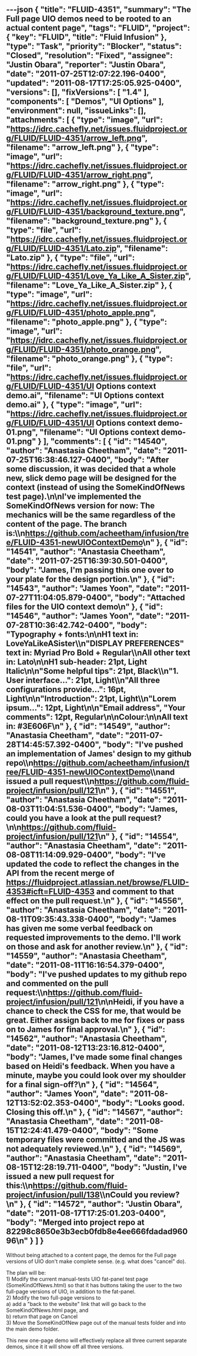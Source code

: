 ---json
{
  "title": "FLUID-4351",
  "summary": "The Full page UIO demos need to be rooted to an actual content page",
  "tags": "FLUID",
  "project": {
    "key": "FLUID",
    "title": "Fluid Infusion"
  },
  "type": "Task",
  "priority": "Blocker",
  "status": "Closed",
  "resolution": "Fixed",
  "assignee": "Justin Obara",
  "reporter": "Justin Obara",
  "date": "2011-07-25T12:07:22.196-0400",
  "updated": "2011-08-17T17:25:05.925-0400",
  "versions": [],
  "fixVersions": [
    "1.4"
  ],
  "components": [
    "Demos",
    "UI Options"
  ],
  "environment": null,
  "issueLinks": [],
  "attachments": [
    {
      "type": "image",
      "url": "https://idrc.cachefly.net/issues.fluidproject.org/FLUID/FLUID-4351/arrow_left.png",
      "filename": "arrow_left.png"
    },
    {
      "type": "image",
      "url": "https://idrc.cachefly.net/issues.fluidproject.org/FLUID/FLUID-4351/arrow_right.png",
      "filename": "arrow_right.png"
    },
    {
      "type": "image",
      "url": "https://idrc.cachefly.net/issues.fluidproject.org/FLUID/FLUID-4351/background_texture.png",
      "filename": "background_texture.png"
    },
    {
      "type": "file",
      "url": "https://idrc.cachefly.net/issues.fluidproject.org/FLUID/FLUID-4351/Lato.zip",
      "filename": "Lato.zip"
    },
    {
      "type": "file",
      "url": "https://idrc.cachefly.net/issues.fluidproject.org/FLUID/FLUID-4351/Love_Ya_Like_A_Sister.zip",
      "filename": "Love_Ya_Like_A_Sister.zip"
    },
    {
      "type": "image",
      "url": "https://idrc.cachefly.net/issues.fluidproject.org/FLUID/FLUID-4351/photo_apple.png",
      "filename": "photo_apple.png"
    },
    {
      "type": "image",
      "url": "https://idrc.cachefly.net/issues.fluidproject.org/FLUID/FLUID-4351/photo_orange.png",
      "filename": "photo_orange.png"
    },
    {
      "type": "file",
      "url": "https://idrc.cachefly.net/issues.fluidproject.org/FLUID/FLUID-4351/UI Options context demo.ai",
      "filename": "UI Options context demo.ai"
    },
    {
      "type": "image",
      "url": "https://idrc.cachefly.net/issues.fluidproject.org/FLUID/FLUID-4351/UI Options context demo-01.png",
      "filename": "UI Options context demo-01.png"
    }
  ],
  "comments": [
    {
      "id": "14540",
      "author": "Anastasia Cheetham",
      "date": "2011-07-25T16:38:46.127-0400",
      "body": "After some discussion, it was decided that a whole new, slick demo page will be designed for the context (instead of using the SomeKindOfNews test page).\n\nI've implemented the SomeKindOfNews version for now: The mechanics will be the same regardless of the content of the page. The branch is:\\\n<https://github.com/acheetham/infusion/tree/FLUID-4351-newUIOContextDemo>\n"
    },
    {
      "id": "14541",
      "author": "Anastasia Cheetham",
      "date": "2011-07-25T16:39:30.501-0400",
      "body": "James, I'm passing this one over to your plate for the design portion.\n"
    },
    {
      "id": "14543",
      "author": "James Yoon",
      "date": "2011-07-27T11:04:05.879-0400",
      "body": "Attached files for the UIO context demo\n"
    },
    {
      "id": "14546",
      "author": "James Yoon",
      "date": "2011-07-28T10:36:42.742-0400",
      "body": "Typography + fonts:\n\nH1 text in: LoveYaLikeASister\\\n\"DISPLAY PREFERENCES\" text in: Myriad Pro Bold + Regular\\\nAll other text in: Lato\n\nH1 sub-header: 21pt, Light Italic\n\n\"Some helpful tips\": 21pt, Black\\\n\"1. User interface...\": 21pt, Light\\\n\"All three configurations provide...\": 16pt, Light\n\n\"Introduction\": 21pt, Light\\\n\"Lorem ipsum...\": 12pt, Light\n\n\"Email address\", \"Your comments\": 12pt, Regular\n\nColour:\n\nAll text in: #3E606F\n"
    },
    {
      "id": "14549",
      "author": "Anastasia Cheetham",
      "date": "2011-07-28T14:45:57.392-0400",
      "body": "I've pushed an implementation of James' design to my github repo\\\n<https://github.com/acheetham/infusion/tree/FLUID-4351-newUIOContextDemo>\\\nand issued a pull request\\\n<https://github.com/fluid-project/infusion/pull/121>\n"
    },
    {
      "id": "14551",
      "author": "Anastasia Cheetham",
      "date": "2011-08-03T11:04:51.536-0400",
      "body": "James, could you have a look at the pull request?\n\n<https://github.com/fluid-project/infusion/pull/121>\n"
    },
    {
      "id": "14554",
      "author": "Anastasia Cheetham",
      "date": "2011-08-08T11:14:09.929-0400",
      "body": "I've updated the code to reflect the changes in the API from the recent merge of <https://fluidproject.atlassian.net/browse/FLUID-4353#icft=FLUID-4353> and comment to that effect on the pull request.\n"
    },
    {
      "id": "14556",
      "author": "Anastasia Cheetham",
      "date": "2011-08-11T09:35:43.338-0400",
      "body": "James has given me some verbal feedback on requested improvements to the demo. I'll work on those and ask for another review.\n"
    },
    {
      "id": "14559",
      "author": "Anastasia Cheetham",
      "date": "2011-08-11T16:16:54.379-0400",
      "body": "I've pushed updates to my github repo and commented on the pull request:\\\n<https://github.com/fluid-project/infusion/pull/121>\n\nHeidi, if you have a chance to check the CSS for me, that would be great. Either assign back to me for fixes or pass on to James for final approval.\n"
    },
    {
      "id": "14562",
      "author": "Anastasia Cheetham",
      "date": "2011-08-12T13:23:16.812-0400",
      "body": "James, I've made some final changes based on Heidi's feedback. When you have a minute, maybe you could look over my shoulder for a final sign-off?\n"
    },
    {
      "id": "14564",
      "author": "James Yoon",
      "date": "2011-08-12T13:52:02.353-0400",
      "body": "Looks good. Closing this off.\n"
    },
    {
      "id": "14567",
      "author": "Anastasia Cheetham",
      "date": "2011-08-15T12:24:41.479-0400",
      "body": "Some temporary files were committed and the JS was not adequately reviewed.\n"
    },
    {
      "id": "14569",
      "author": "Anastasia Cheetham",
      "date": "2011-08-15T12:28:19.711-0400",
      "body": "Justin, I've issued a new pull request for this:\\\n<https://github.com/fluid-project/infusion/pull/138>\\\nCould you review?\n"
    },
    {
      "id": "14572",
      "author": "Justin Obara",
      "date": "2011-08-17T17:25:01.203-0400",
      "body": "Merged into project repo at 82298c8650e3b3ecb0fdb8e4ee666fdadad96096\n"
    }
  ]
}
---
Without being attached to a content page, the demos for the Full page versions of UIO don't make complete sense. (e.g. what does "cancel" do).

The plan will be:\
1\) Modify the current manual-tests UIO fat-panel test page (SomeKindOfNews.html) so that it has buttons taking the user to the two full-page versions of UIO, in addition to the fat-panel.\
2\) Modify the two full-page versions to\
a) add a "back to the website" link that will go back to the SomeKindOfNews.html page, and\
b) return that page on Cancel\
3\) Move the SomeKindOfNew page out of the manual tests folder and into the main demo folder.

This new one-page demo will effectively replace all three current separate demos, since it it will show off all three versions.

        
